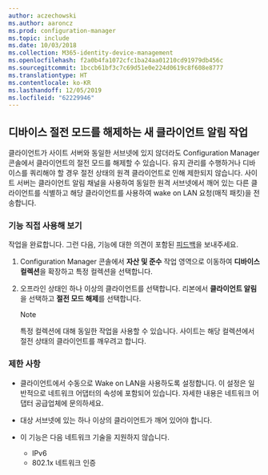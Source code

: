 ```yaml
---
author: aczechowski
ms.author: aaroncz
ms.prod: configuration-manager
ms.topic: include
ms.date: 10/03/2018
ms.collection: M365-identity-device-management
ms.openlocfilehash: f2a0b4fa1072cfc1ba24aa01210cd91979db456c
ms.sourcegitcommit: 1bccb61bf3c7c69d51e0e224d0619c8f608e8777
ms.translationtype: HT
ms.contentlocale: ko-KR
ms.lasthandoff: 12/05/2019
ms.locfileid: "62229946"
---
```

## <a name="bkmk_wakeup"></a> 디바이스 절전 모드를 해제하는 새 클라이언트 알림 작업
<!--1317364-->

클라이언트가 사이트 서버와 동일한 서브넷에 있지 않더라도 Configuration Manager 콘솔에서 클라이언트의 절전 모드를 해제할 수 있습니다. 유지 관리를 수행하거나 디바이스를 쿼리해야 할 경우 절전 상태의 원격 클라이언트로 인해 제한되지 않습니다. 사이트 서버는 클라이언트 알림 채널을 사용하여 동일한 원격 서브넷에서 깨어 있는 다른 클라이언트를 식별하고 해당 클라이언트를 사용하여 wake on LAN 요청(매직 패킷)을 전송합니다.


### <a name="try-it-out"></a>기능 직접 사용해 보기

작업을 완료합니다. 그런 다음, 기능에 대한 의견이 포함된 [피드백](/sccm/core/understand/find-help#product-feedback)을 보내주세요.

1. Configuration Manager 콘솔에서 **자산 및 준수** 작업 영역으로 이동하여 **디바이스 컬렉션**을 확장하고 특정 컬렉션을 선택합니다.  

2. 오프라인 상태인 하나 이상의 클라이언트를 선택합니다. 리본에서 **클라이언트 알림**을 선택하고 **절전 모드 해제**를 선택합니다.  

    > [!Note]  
    > 특정 컬렉션에 대해 동일한 작업을 사용할 수 있습니다. 사이트는 해당 컬렉션에서 절전 상태의 클라이언트를 깨우려고 합니다.  


### <a name="limitations"></a>제한 사항

- 클라이언트에서 수동으로 Wake on LAN을 사용하도록 설정합니다. 이 설정은 일반적으로 네트워크 어댑터의 속성에 포함되어 있습니다. 자세한 내용은 네트워크 어댑터 공급업체에 문의하세요.  

- 대상 서브넷에 있는 하나 이상의 클라이언트가 깨어 있어야 합니다. 

- 이 기능은 다음 네트워크 기술을 지원하지 않습니다.  
    - IPv6
    - 802.1x 네트워크 인증 


